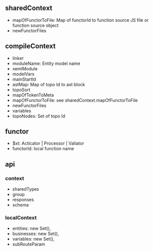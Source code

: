 ## sharedContext

- mapOfFunctorToFile: Map of functorId to function source JS file or function source object
- newFunctorFiles

## compileContext
- linker
- moduleName: Entity model name
- xemlModule
- modelVars
- mainStartId
- astMap: Map of topo Id to ast block
- topoSort
- mapOfTokenToMeta
- mapOfFunctorToFile: see sharedContext.mapOfFunctorToFile
- newFunctorFiles
- variables
- topoNodes: Set of topo Id

## functor

- $xt: Acticator | Processor | Valiator 
- functorId: local function name

## api

### context

- sharedTypes
- group
- responses
- schema

### localContext

- entities: new Set(),
- businesses: new Set(),
- variables: new Set(),
- subRouteParam